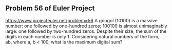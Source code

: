 ## Problem 56 of Euler Project 
https://www.projecteuler.net/problem=56
A googol (10100) is a massive number: one followed by one-hundred zeros; 100100 is almost unimaginably large: one followed by two-hundred zeros. Despite their size, the sum of the digits in each number is only 1.
Considering natural numbers of the form, ab, where a, b < 100, what is the maximum digital sum?
